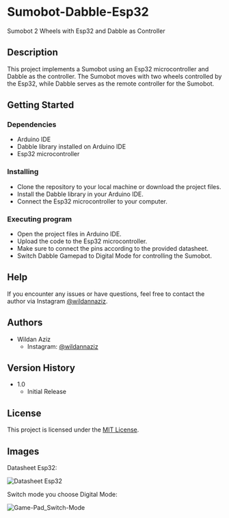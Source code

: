 # Sumobot-Dabble-Esp32

Sumobot 2 Wheels with Esp32 and Dabble as Controller

## Description

This project implements a Sumobot using an Esp32 microcontroller and Dabble as the controller. The Sumobot moves with two wheels controlled by the Esp32, while Dabble serves as the remote controller for the Sumobot.

## Getting Started

### Dependencies

* Arduino IDE
* Dabble library installed on Arduino IDE
* Esp32 microcontroller

### Installing

* Clone the repository to your local machine or download the project files.
* Install the Dabble library in your Arduino IDE.
* Connect the Esp32 microcontroller to your computer.

### Executing program

* Open the project files in Arduino IDE.
* Upload the code to the Esp32 microcontroller.
* Make sure to connect the pins according to the provided datasheet.
* Switch Dabble Gamepad to Digital Mode for controlling the Sumobot.

## Help

If you encounter any issues or have questions, feel free to contact the author via Instagram [@wildannaziz](https://instagram.com/wildannaziz).

## Authors

* Wildan Aziz
  * Instagram: [@wildannaziz](https://instagram.com/wildannaziz)

## Version History

* 1.0
    * Initial Release

## License

This project is licensed under the [MIT License](LICENSE.md).

## Images

Datasheet Esp32:

![Datasheet Esp32](https://github.com/wildanaziz/Sumobot-Dabble-Esp32/assets/87745598/31d49ae7-8adc-40d5-83d1-448584520e31)

Switch mode you choose Digital Mode:

![Game-Pad_Switch-Mode](https://github.com/wildanaziz/Sumobot-Dabble-Esp32/assets/87745598/17ffd77b-5efc-409b-8d2c-e0453ae6d906)
